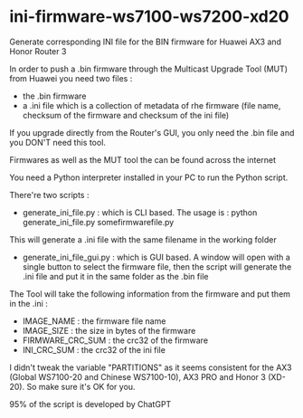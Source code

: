 # ini-firmware-ws7100-ws7200-xd20
Generate corresponding INI file for the BIN firmware for Huawei AX3 and Honor Router 3

In order to push a .bin firmware through the Multicast Upgrade Tool (MUT) from Huawei you need two files :
- the .bin firmware
- a .ini file which is a collection of metadata of rhe firmware (file name, checksum of the firmware and checksum of the ini file)

If you upgrade directly from the Router's GUI, you only need the .bin file and you DON'T need this tool.

Firmwares as well as the MUT tool the can be found across the internet

You need a Python interpreter installed in your PC to run the Python script.

There're two scripts :
- generate_ini_file.py : which is CLI based.
The usage is :
python generate_ini_file.py somefirmwarefile.py

This will generate a .ini file with the same filename in the working folder

- generate_ini_file_gui.py : which is GUI based.
A window will open with a single button to select the firmware file, then the script will generate the .ini file and put it in the same folder as the .bin file


The Tool will take the following information from the firmware and put them in the .ini :
- IMAGE_NAME : the firmware file name
- IMAGE_SIZE : the size in bytes of the firmware
- FIRMWARE_CRC_SUM : the crc32 of the firmware
- INI_CRC_SUM : the crc32 of the ini file

I didn't tweak the variable "PARTITIONS" as it seems consistent for the AX3 (Global WS7100-20 and Chinese WS7100-10), AX3 PRO and Honor 3 (XD-20).
So make sure it's OK for you.


95% of the script is developed by ChatGPT
